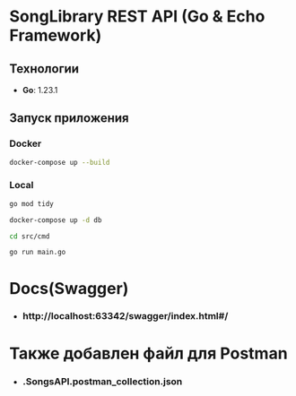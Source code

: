 # SongLibrary REST API (Go & Echo Framework)

## Технологии
- **Go**: 1.23.1

## Запуск приложения
### Docker
```bash
docker-compose up --build
```

### Local
```bash
go mod tidy
```
```bash
docker-compose up -d db
```
```bash
cd src/cmd
```
```bash
go run main.go
```

# Docs(Swagger)
- ### http://localhost:63342/swagger/index.html#/

# Также добавлен файл для Postman
- ### .SongsAPI.postman_collection.json



